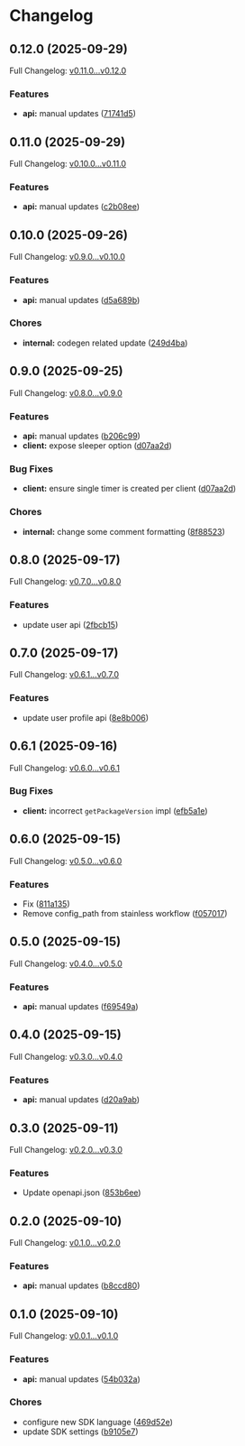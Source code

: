 # Changelog

## 0.12.0 (2025-09-29)

Full Changelog: [v0.11.0...v0.12.0](https://github.com/NascentCore/inty-kotlin/compare/v0.11.0...v0.12.0)

### Features

* **api:** manual updates ([71741d5](https://github.com/NascentCore/inty-kotlin/commit/71741d54128a895dc3b84e1062d1519cc945e672))

## 0.11.0 (2025-09-29)

Full Changelog: [v0.10.0...v0.11.0](https://github.com/NascentCore/inty-kotlin/compare/v0.10.0...v0.11.0)

### Features

* **api:** manual updates ([c2b08ee](https://github.com/NascentCore/inty-kotlin/commit/c2b08ee8148721eecb6b2bd2d3d489cff85f4908))

## 0.10.0 (2025-09-26)

Full Changelog: [v0.9.0...v0.10.0](https://github.com/NascentCore/inty-kotlin/compare/v0.9.0...v0.10.0)

### Features

* **api:** manual updates ([d5a689b](https://github.com/NascentCore/inty-kotlin/commit/d5a689b05199f151de09ca438a2202c11acbd6d8))


### Chores

* **internal:** codegen related update ([249d4ba](https://github.com/NascentCore/inty-kotlin/commit/249d4ba3180b6f02d46af6281b2d2749660d53ea))

## 0.9.0 (2025-09-25)

Full Changelog: [v0.8.0...v0.9.0](https://github.com/NascentCore/inty-kotlin/compare/v0.8.0...v0.9.0)

### Features

* **api:** manual updates ([b206c99](https://github.com/NascentCore/inty-kotlin/commit/b206c99d0c1aa8289a151e672f15401bad7a0ae5))
* **client:** expose sleeper option ([d07aa2d](https://github.com/NascentCore/inty-kotlin/commit/d07aa2d55c70a2fcdd686454a2687d0076cd6920))


### Bug Fixes

* **client:** ensure single timer is created per client ([d07aa2d](https://github.com/NascentCore/inty-kotlin/commit/d07aa2d55c70a2fcdd686454a2687d0076cd6920))


### Chores

* **internal:** change some comment formatting ([8f88523](https://github.com/NascentCore/inty-kotlin/commit/8f885236eaaceaf899a5c138331475070d811b6e))

## 0.8.0 (2025-09-17)

Full Changelog: [v0.7.0...v0.8.0](https://github.com/NascentCore/inty-kotlin/compare/v0.7.0...v0.8.0)

### Features

* update user api ([2fbcb15](https://github.com/NascentCore/inty-kotlin/commit/2fbcb1596297a36e83f8590706a23a405e198c0d))

## 0.7.0 (2025-09-17)

Full Changelog: [v0.6.1...v0.7.0](https://github.com/NascentCore/inty-kotlin/compare/v0.6.1...v0.7.0)

### Features

* update user profile api ([8e8b006](https://github.com/NascentCore/inty-kotlin/commit/8e8b0068c3da130ef65de9d4003152cc2cdbb29e))

## 0.6.1 (2025-09-16)

Full Changelog: [v0.6.0...v0.6.1](https://github.com/NascentCore/inty-kotlin/compare/v0.6.0...v0.6.1)

### Bug Fixes

* **client:** incorrect `getPackageVersion` impl ([efb5a1e](https://github.com/NascentCore/inty-kotlin/commit/efb5a1e60aea76e4e2c7bf359fea66534bd035be))

## 0.6.0 (2025-09-15)

Full Changelog: [v0.5.0...v0.6.0](https://github.com/NascentCore/inty-kotlin/compare/v0.5.0...v0.6.0)

### Features

* Fix ([811a135](https://github.com/NascentCore/inty-kotlin/commit/811a135064227ce27b0eb1561f8e237da20ebfa3))
* Remove config_path from stainless workflow ([f057017](https://github.com/NascentCore/inty-kotlin/commit/f057017d98b69f86f763a1ac55d45ef215e46959))

## 0.5.0 (2025-09-15)

Full Changelog: [v0.4.0...v0.5.0](https://github.com/NascentCore/inty-kotlin/compare/v0.4.0...v0.5.0)

### Features

* **api:** manual updates ([f69549a](https://github.com/NascentCore/inty-kotlin/commit/f69549a0c554fc6c63daeaf4a1fcb24d4fac2858))

## 0.4.0 (2025-09-15)

Full Changelog: [v0.3.0...v0.4.0](https://github.com/NascentCore/inty-kotlin/compare/v0.3.0...v0.4.0)

### Features

* **api:** manual updates ([d20a9ab](https://github.com/NascentCore/inty-kotlin/commit/d20a9ab2306b11f4f479a2a347703fb0728ea25f))

## 0.3.0 (2025-09-11)

Full Changelog: [v0.2.0...v0.3.0](https://github.com/NascentCore/inty-kotlin/compare/v0.2.0...v0.3.0)

### Features

* Update openapi.json ([853b6ee](https://github.com/NascentCore/inty-kotlin/commit/853b6ee30b907eede3c571527c41f3c6babc838d))

## 0.2.0 (2025-09-10)

Full Changelog: [v0.1.0...v0.2.0](https://github.com/NascentCore/inty-kotlin/compare/v0.1.0...v0.2.0)

### Features

* **api:** manual updates ([b8ccd80](https://github.com/NascentCore/inty-kotlin/commit/b8ccd80bbc5f789b7626be16bbbc40dd4f3ddf06))

## 0.1.0 (2025-09-10)

Full Changelog: [v0.0.1...v0.1.0](https://github.com/NascentCore/inty-kotlin/compare/v0.0.1...v0.1.0)

### Features

* **api:** manual updates ([54b032a](https://github.com/NascentCore/inty-kotlin/commit/54b032a3c2de8ca8e184be7d9a33af24428f5cb5))


### Chores

* configure new SDK language ([469d52e](https://github.com/NascentCore/inty-kotlin/commit/469d52eacc45c8116f3d49f625f86810932d14a3))
* update SDK settings ([b9105e7](https://github.com/NascentCore/inty-kotlin/commit/b9105e7c6bc2218730f2641f13f49b1547b89da3))
